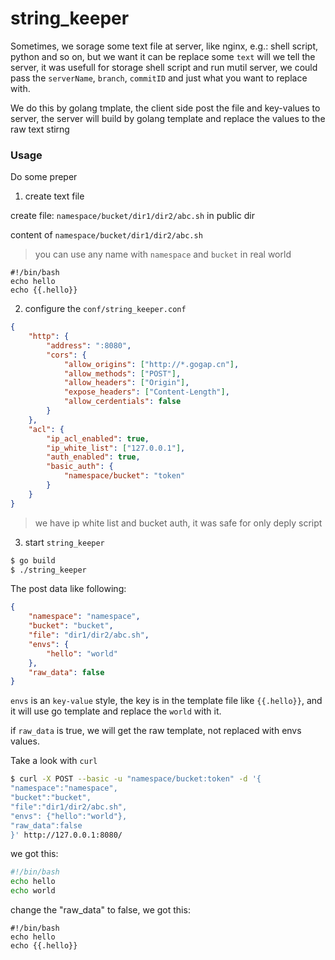 string_keeper
=============

 Sometimes, we sorage some text file at server, like nginx, e.g.: shell script, python and so on,
 but we want it can be replace some `text` will we tell the server, 
 it was usefull for storage shell script and run mutil server, we could pass the `serverName`, `branch`, `commitID` and just what you want to replace with. 


We do this by golang tmplate, the client side post the file and key-values to server, the server will build by golang template and replace the values to the raw text stirng


### Usage

Do some preper

1. create text file

create file: `namespace/bucket/dir1/dir2/abc.sh` in public dir

content of `namespace/bucket/dir1/dir2/abc.sh`

> you can use any name with `namespace` and `bucket` in real world

```
#!/bin/bash
echo hello
echo {{.hello}}
```

2. configure the `conf/string_keeper.conf`

```json
{
    "http": {
        "address": ":8080",
        "cors": {
            "allow_origins": ["http://*.gogap.cn"],
            "allow_methods": ["POST"],
            "allow_headers": ["Origin"],
            "expose_headers": ["Content-Length"],
            "allow_cerdentials": false
        }
    },
    "acl": {
        "ip_acl_enabled": true,
        "ip_white_list": ["127.0.0.1"],
        "auth_enabled": true,
        "basic_auth": {
            "namespace/bucket": "token"
        }
    }
}
```

> we have ip white list and bucket auth, it was safe for only deply script

3. start `string_keeper`

```bash
$ go build
$ ./string_keeper
```


The post data like following:

```json
{
    "namespace": "namespace",
    "bucket": "bucket",
    "file": "dir1/dir2/abc.sh",
    "envs": {
        "hello": "world"
    },
    "raw_data": false
}
```

`envs` is an `key-value` style, the key is in the template file like `{{.hello}}`, and it will use go template and replace the `world` with it.

if `raw_data` is true, we will get the raw template, not replaced with envs values.

Take a look with `curl`

```bash
$ curl -X POST --basic -u "namespace/bucket:token" -d '{
"namespace":"namespace",
"bucket":"bucket",
"file":"dir1/dir2/abc.sh",
"envs": {"hello":"world"},
"raw_data":false
}' http://127.0.0.1:8080/
```

we got this:

```bash
#!/bin/bash
echo hello
echo world
```

change the "raw_data" to false, we got this:

```
#!/bin/bash
echo hello
echo {{.hello}}
```
